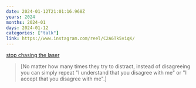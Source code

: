 ```yaml
---
date: 2024-01-12T21:01:16.968Z
years: 2024
months: 2024-01
days: 2024-01-12
categories: ["talk"]
link: https://www.instagram.com/reel/C2A6Tk5viqK/
---
```

[stop chasing the laser](https://www.instagram.com/reel/C2A6Tk5viqK/)

> [No matter how many times they try to distract, instead of disagreeing you can simply repeat "I understand that you disagree with me" or "I accept that you disagree with me".]
